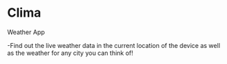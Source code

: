 # Clima
Weather App

-Find out the live weather data in the current location of the device as well as the weather for any city you can think of!
